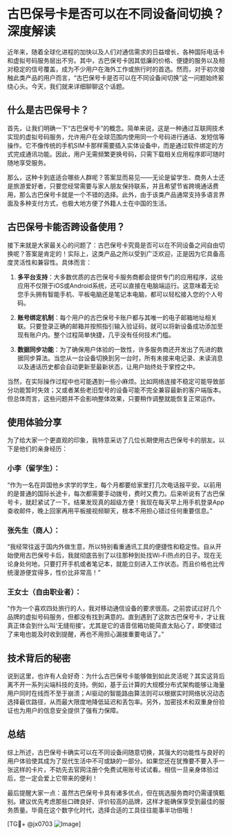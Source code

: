 # 古巴保号卡是否可以在不同设备间切换？深度解读

近年来，随着全球化进程的加快以及人们对通信需求的日益增长，各种国际电话卡和虚拟号码服务层出不穷。其中，古巴保号卡因其低廉的价格、便捷的服务以及相对稳定的信号覆盖，成为不少用户在海外工作或旅行时的首选。然而，对于初次接触此类产品的用户而言，“古巴保号卡是否可以在不同设备间切换”这一问题始终萦绕心头。今天，我们就来详细聊聊这个话题。

## 什么是古巴保号卡？

首先，让我们明确一下“古巴保号卡”的概念。简单来说，这是一种通过互联网技术实现的虚拟号码服务，允许用户在全球范围内使用同一个号码进行通话、发短信等操作。它不像传统的手机SIM卡那样需要插入实体设备中，而是通过软件绑定的方式完成通讯功能。因此，用户无需频繁更换号码，只需下载相关应用程序即可随时随地享受服务。

那么，这种卡到底适合哪些人群呢？答案显而易见——无论是留学生、商务人士还是旅游爱好者，只要您经常需要与家人朋友保持联系，并且希望节省跨境通话费用，那么古巴保号卡就是一个不错的选择。此外，由于该类产品通常支持多语言界面及多种支付方式，也极大地方便了外籍人士在中国的生活。

## 古巴保号卡能否跨设备使用？

接下来就是大家最关心的问题了：古巴保号卡究竟是否可以在不同设备之间自由切换呢？答案是肯定的！实际上，这类产品之所以受到广泛欢迎，正是因为它具备高度灵活性和兼容性。具体而言：

1. **多平台支持**：大多数优质的古巴保号卡服务商都会提供专门的应用程序，这些应用不仅限于iOS或Android系统，还可以直接在电脑端运行。这意味着无论您手头拥有智能手机、平板电脑还是笔记本电脑，都可以轻松接入您的个人号码。
   
2. **账号绑定机制**：每个用户的古巴保号卡账户都与其唯一的电子邮箱地址相关联。只要登录正确的邮箱并按照指引输入验证码，就可以将新设备成功添加至现有账户内。整个过程简单快捷，几乎没有任何技术门槛。

3. **数据同步功能**：为了确保用户体验的一致性，许多服务商还开发出了先进的数据同步算法。当您从一台设备切换到另一台时，所有未接来电记录、未读消息以及通话历史都会自动更新至最新状态，让用户始终处于掌控之中。

当然，在实际操作过程中也可能遇到一些小麻烦。比如网络连接不稳定可能导致部分功能暂时失效；又或者某些老旧型号的设备可能不完全兼容最新的客户端版本。但总体而言，这些问题并不会影响整体效果，只要稍作调整就能恢复正常运作。

## 使用体验分享

为了给大家一个更直观的印象，我特意采访了几位长期使用古巴保号卡的朋友。以下是他们的亲身经历：

### 小李（留学生）：
“作为一名在异国他乡求学的学生，每个月都要给家里打几次电话报平安。以前用的是普通的国际长途卡，每次都需要手动拨号，费时又费力。后来听说有了古巴保号卡，就赶紧试了一下。结果发现真的超级方便！我现在每天早上用手机登录App查收邮件，晚上回家再用平板接视频聊天，根本不用担心错过任何重要信息。”

### 张先生（商人）：
“我经常往返于国内外做生意，所以特别看重通讯工具的便捷性和稳定性。自从开始使用古巴保号卡后，我就彻底告别了以往那种到处找Wi-Fi热点的日子。现在无论身处何地，只要打开手机或者笔记本，就能立刻进入工作状态。而且价格也比传统漫游便宜得多，性价比非常高！”

### 王女士（自由职业者）：
“作为一个喜欢四处旅行的人，我对移动通信设备的要求很高。之前尝试过好几个品牌的虚拟号码服务，但都没有找到满意的。直到遇到了这款古巴保号卡，才让我真正体会到什么叫‘无缝衔接’。尤其是它的语音信箱功能简直太贴心了，即使错过了来电也能及时收到提醒，再也不用担心漏接重要电话了。”

## 技术背后的秘密

说到这里，也许有人会好奇：为什么古巴保号卡能够做到如此灵活呢？其实这背后离不开一系列尖端科技的支持。例如，基于云计算的大规模分布式架构能够让海量用户同时在线而不至于崩溃；AI驱动的智能路由算法则可以根据实时网络状况动态选择最优路径，从而最大限度地降低延迟和丢包率。另外，加密技术和双重身份验证也为用户的信息安全提供了强有力保障。

## 总结

综上所述，古巴保号卡确实可以在不同设备间随意切换，其强大的功能性与良好的用户体验使其成为了现代生活中不可或缺的一部分。如果您还在犹豫要不要入手一张这样的卡片，不妨先去官网注册个免费试用账号试试看。相信一旦亲身体验过后，您一定会爱上它带来的便利！

最后提醒大家一点：虽然古巴保号卡具有诸多优点，但在挑选服务商时仍需谨慎甄别。建议优先考虑那些口碑良好、评价较高的品牌，这样才能确保享受到最佳的服务质量。毕竟在这个数字化时代，选择合适的工具往往能事半功倍哦！

[TG💪+ @jx0703 ![Image](https://github.com/user-attachments/assets/dbca1d08-cadb-493c-b0ec-ad6f7a83f270)]